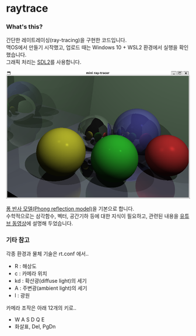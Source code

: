 # raytrace

### What's this?

간단한 레이트레이싱(ray-tracing)을 구현한 코드입니다. \
맥OS에서 만들기 시작했고, 업로드 때는 Windows 10 + WSL2 환경에서 실행을 확인했습니다. \
그래픽 처리는 [SDL2](https://www.libsdl.org/)를 사용합니다.

![](images/raytrace-samplerun.png)

[퐁 반사 모델(Phong reflection model)](https://en.wikipedia.org/wiki/Phong_reflection_model)을 기본으로 합니다. \
수학적으로는 삼각함수, 벡터, 공간기하 등에 대한 지식이 필요하고, 관련된 내용을 [유튜브 동영상](https://www.youtube.com/@music-reboot/playlists)에 설명해 두었습니다.

### 기타 참고

각종 환경과 물체 기술은 rt.conf 에서..

- R : 해상도
- c : 카메라 위치
- kd : 확산광(diffuse light)의 세기
- A : 주변광(ambient light)의 세기
- l : 광원

카메라 조작은 아래 12개의 키로..

- W A S D Q E
- 화살표, Del, PgDn


